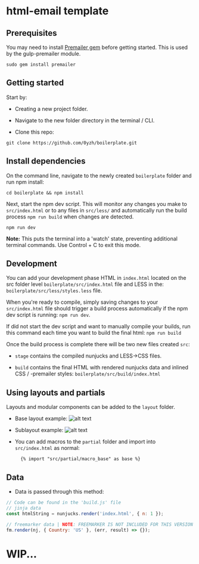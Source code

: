 # html-email template

## Prerequisites

You may need to install [Premailer gem](https://github.com/premailer/premailer/) before getting started. This is used by the gulp-premailer module.

```shell
sudo gem install premailer
```

## Getting started

Start by:

- Creating a new project folder.

- Navigate to the new folder directory in the terminal / CLI.

- Clone this repo:

```shell
git clone https://github.com/0yzh/boilerplate.git
```

## Install dependencies

On the command line, navigate to the newly created `boilerplate` folder and run npm install:

```shell
cd boilerplate && npm install
```

Next, start the npm dev script. This will monitor any changes you make to `src/index.html` or to any files in `src/less/` and automatically run the build process `npm run build` when changes are detected.

```shell
npm run dev
```
**Note:** This puts the terminal into a 'watch' state, preventing additional terminal commands. Use Control + C to exit this mode.

## Development

You can add your development phase HTML in `index.html` located on the src folder level `boilerplate/src/index.html` file and LESS in the: `boilerplate/src/less/styles.less` file.

When you're ready to compile, simply saving changes to your `src/index.html` file should trigger a build process automatically if the npm dev script is running: `npm run dev`.

If did not start the dev script and want to manually compile your builds, run this command each time you want to build the final html: `npm run build`

Once the build process is complete there will be two new files created `src`:

- `stage` contains the compiled nunjucks and LESS->CSS files.

- `build` contains the final HTML with rendered nunjucks data and inlined CSS / -premailer styles: `boilerplate/src/build/index.html`

## Using layouts and partials

Layouts and modular components can be added to the `layout` folder.

- Base layout example:
  ![alt text](https://lh3.googleusercontent.com/0VCY1uFzXyCjROfgPxOU4UQncoGVQ-Wvnk3_PORqEjpgLfQPwj1gOCzc4edRjM5umGeiUy2JfoNeFRxtg-8B4NT7Yeq6nPuVyixBMzzDnAfycUn61uSbq59i7q3cUavmG-GYfxBfXIJkfYj8-xRMBEba12QmguTfC0LjXUqlNfxEd2u3tRQ-MiuWP6l_w61_pfV0oOhUThEoYRG6t-W6n-FTGsps81hndYGQ7OUw1DxkCUAnL-CO6b5Cew65YQ4CDu2O6aAONXrcoZSfKUbJzLKBvjXDVXG37zFEOK1MnL0e5YzUtqYbLHpSp6kd_vWvZeGqd3OTPSqnBRN4l2sU2v3FwnYxKDyCml93RCRX0eeE1JK0eJWW-ORtQtSNmkKjQdg88aYvs0vmSC7D8vV3SGC0Fjdj1bcu8QONXY0WoSTRppXBwEvk-t7gIGiEndHykfnWtzh6ll8WqQF6nXYoIErrEZEEm8376oF3H5ics0LcKxi1TgYkizYLDiHNNzX8RRbpS8fGtFj62BHE8DIRxQBK-inmzu33EZZQVCCKzC8c-TUnQIQ5fyTxizhufvWOF-ADXmMKT_ao92VJSqLMJriqssXH4CYXnI3N7yTLITZfjMuMOGqLVNwEEFK4DB_PAkuBsB2ypMsXjwylro-imq7TgrZA2DMwOxX8JnMinceJyt_w8GSngPs=w1031-h985-no)

- Sublayout example:
  ![alt text](https://lh3.googleusercontent.com/oG_QD7xeR_CKSPryCZR4QaWVlm-4d19jHphzlGlb6aEHUMu8jjgQtE-kbCOFcrL6HY0r89XYegFBFVDQAXQ-fLqpVDS5MlKiGzAQgO4V5-Gz4eGP3hcJwVvtM0FNZbwGcDLTc-l3MCmFEo-BgZCIqEx09LFMgjFUoZf4VYOyOe5kl_HcOZWXxi85Yger0M3XyrQCen5uxQTFjGDEwHwVwq-ycRfzqhovcXFhcTA-X-khVGIMwDZgN3ExOME2RJxxhM34E7ih9fMzRdOqC0GqCn30G483FC1FfKDrOjv2l3xCQTFgqoMTd5KnSOSF4AV9hklKXhNnFFuPHiAoOdMmMXTHka3efSYo-YZw-pHnmPMRId_lUWG0JwvrcrdrgqZnATCiQAKNB98-ja2mKt0x7AV-YcQtSv6tUjz_GM926-Nup9EnMQP5_duSBFTePGEJQ6UZiDYc4W6Jvd1kdyXa0dqAOMfutsaQCHg3qqAw3lhAzUd7k-vIRhIim5ZAlDT0t6cadyOYNT655FSSPee0v4yDO51AkcN3DIV5bDaOHzGeD1CQs-5szMlmVIdwTlrtK_qi45RFIL4hi-h9L-WdHKGBp5y7cNTHtCX4F7uzA1sSItYGzSiV6_D_1dWjl0Kdqy85nme8VMWoLUig9kjSCKZIiv7vQ5laK3zppuhhIi7I01aq5zDSlFE=w1135-h986-no 'base layout')

- You can add macros to the `partial` folder and import into `src/index.html` as normal:
  ```jinja
    {% import "src/partial/macro_base" as base %}
  ```

## Data

- Data is passed through this method:

```js
// Code can be found in the 'build.js' file
// jinja data
const htmlString = nunjucks.render('index.html', { n: 1 });

// freemarker data | NOTE: FREEMARKER IS NOT INCLUDED FOR THIS VERSION
fm.render(nj, { Country: 'US' }, (err, result) => {});
```

# WIP...
